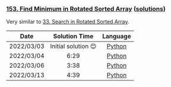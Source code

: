 ### [153. Find Minimum in Rotated Sorted Array](https://leetcode.com/problems/find-minimum-in-rotated-sorted-array/) ([solutions](https://github.com/pete-debiase/Comprog/blob/main/Solutions/153.%20Find%20Minimum%20in%20Rotated%20Sorted%20Array/))
Very similar to [33. Search in Rotated Sorted Array](https://leetcode.com/problems/search-in-rotated-sorted-array/).

|    Date    |   Solution Time    |                                                                        Language                                                                        |
|:----------:|:------------------:|:------------------------------------------------------------------------------------------------------------------------------------------------------:|
| 2022/03/03 | Initial solution 😊 |      [Python](https://github.com/pete-debiase/Comprog/blob/main/Solutions/153.%20Find%20Minimum%20in%20Rotated%20Sorted%20Array/find_minimum.py)       |
| 2022/03/04 |        6:29        | [Python](https://github.com/pete-debiase/Comprog/blob/main/Solutions/153.%20Find%20Minimum%20in%20Rotated%20Sorted%20Array/find_minimum_2022-03-04.py) |
| 2022/03/06 |        3:38        | [Python](https://github.com/pete-debiase/Comprog/blob/main/Solutions/153.%20Find%20Minimum%20in%20Rotated%20Sorted%20Array/find_minimum_2022-03-06.py) |
| 2022/03/13 |        4:39        | [Python](https://github.com/pete-debiase/Comprog/blob/main/Solutions/153.%20Find%20Minimum%20in%20Rotated%20Sorted%20Array/find_minimum_2022-03-13.py) |
